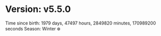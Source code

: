 # Version: v5.5.0
Time since birth: 1979 days, 47497 hours, 2849820 minutes, 170989200 seconds
Season: Winter ❄️
